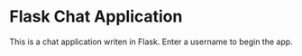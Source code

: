 # Flask Chat Application

This is a chat application writen in Flask.
Enter a username to begin the app.